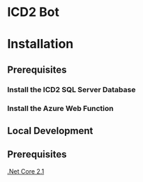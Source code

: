 # ICD2 Bot

# Installation

## Prerequisites

### Install the ICD2 SQL Server Database

### Install the Azure Web Function

## Local Development

## Prerequisites
[.Net Core 2.1](https://www.microsoft.com/net/download)
